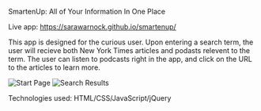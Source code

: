 SmartenUp: All of Your Information In One Place

Live app: https://sarawarnock.github.io/smartenup/

This app is designed for the curious user. Upon entering a search term, the user will recieve both New York Times articles and podasts relevent to the term. The user can listen to podcasts right in the app, and click on the URL to the articles to learn more.

![Start Page](/Users/sarawarnock/Projects/apihack/Startpage.png)
![Search Results](/Users/sarawarnock/Projects/apihack/SearchResults.png)

Technologies used: HTML/CSS/JavaScript/jQuery
